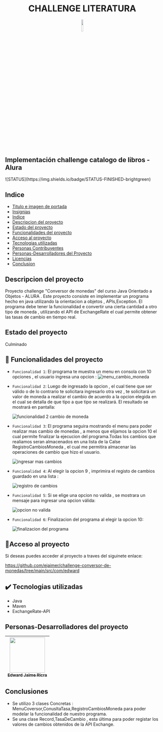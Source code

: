 <header>
  <h1 align = "center" width="70%"> CHALLENGE LITERATURA </h1>
  <img src="https://github.com/user-attachments/assets/890d01b1-e771-4e62-80b4-87650dff0543" width="10%">
</header>
<h2>Implementación challenge catalogo de libros - Alura</h2>
![STATUS](https://img.shields.io/badge/STATUS-FINISHED-brightgreen)


## Indice
* [Titulo e imagen de portada](#Titulo-e-imagen-de-portada)
* [Insignias](#insignias)
* [Indice](#indice)
* [Descripcion del proyecto](#descripcion-del-proyecto)
* [Estado del proyecto](#estado-del-proyecto)
* [Funcionalidades del proyecto](#Funcionalidades-del-proyecto)
* [Acceso al proyecto](#Acceso-al-proyecto)
* [Tecnologias utilizadas](#Tecnologias-utilizadas)
* [Personas Contribuyentes](#Personas-contribuyentes)
* [Personas-Desarrolladores del Proyecto](#Personas-desarrolladores)
* [Licencias](#Licencias)
* [Conclusion](#Conclusion)

## Descripcion del proyecto
Proyecto challenge "Conversor de monedas" del curso Java Orientado a Objetos - ALURA . Este proyecto consiste en implementar un programa hecho en java utilizando la orientacion a objetos , APIs,Exception.
El programa debe tener la funcionalidad e convertir una cierta cantidad a otro tipo de moneda , utilizando el API de ExchangeRate el cual permite obtener las tasas de cambio en tiempo real.

## Estado del proyecto
Culminado

## 🔨 Funcionalidades del proyecto
- `Funcionalidad 1`: El programa te muestra un menu en consola con 10 opciones , el usuario ingresa una opcion :
  ![menu_cambio_moneda](https://github.com/user-attachments/assets/e0e68445-f040-4b72-ae4b-a679109c2c8e)

- `Funcionalidad 2`: Luego de ingresado la opcion , el cual tiene que ser válido o de lo contrario te solicitara ingresarlo otra vez , te solicitará un valor de moneda a realizar el cambio de acuerdo a la opcion elegida en el cual se detalla de que tipo a que tipo se realizará. El resultado se mostrará en pantalla:
  
  ![funcionalidad 2 cambio de moneda](https://github.com/user-attachments/assets/c67008e8-21ef-434f-9d57-d0b916f246e5)
  
- `Funcionalidad 3`: El programa seguira mostrando el menu para poder realizar mas cambio de monedas , a menos que elijamos la opcion 10 el cual permite finalizar la ejecucion del programa.Todas los cambios que realiamos seran almacenados en una lista de la Calse RegistroCambiosMoneda , el cual me permitira almacenar las operaciones de cambio que hizo el usuario.

  ![ingresar mas cambios](https://github.com/user-attachments/assets/2f7da485-653d-4d3d-9a8c-4441dbc82844)

- `Funcionalidad 4`: Al elegir la opcion 9 , imprimira el registo de cambios guardado en una lista :

  ![registro de cambios](https://github.com/user-attachments/assets/12f3d88a-7b06-47f0-92a1-9c43ce2a03fb)

  
- `Funcionalidad 5`: Si se elige una opcion no valida , se mostrara un mensaje para ingresar una opcion válida:

  ![opcion no valida](https://github.com/user-attachments/assets/3879e3a4-03c0-43ca-ba66-9d9fe14e0095)

- `Funcionalidad 6`: Finalizacion del programa al elegir la opcion 10:

  ![finalizacion del programa](https://github.com/user-attachments/assets/d2bf45d4-3ec1-406d-b995-ee9e1b1d80d9)

  
## 🔗Acceso al proyecto 
Si deseas puedes acceder al proyecto a traves del siguinete enlace:

  https://github.com/ejaimer/challenge-conversor-de-monedas/tree/main/src/com/edward

## ✔️ Tecnologias utilizadas
- Java
- Maven
- ExchangeRate-API

## Personas-Desarrolladores del proyecto
| [<img src="https://avatars.githubusercontent.com/u/70885445?s=400&u=6cbe5aa76688201740b9ae2cafbf789ab55bc533&v=4" width=115><br><sub>Edward Jaime Ricra</sub>](https://github.com/ejaimer) |
| :---: | 

## Conclusiones
- Se utilizo 3 clases Concretas : MenuCoversor,ConusltaTasa,RegistroCambiosMoneda para poder modelar la funcionalidad de nuestro programa.
- Se una clase Record,TasaDeCambio , esta última para poder registar los valores de cambios obtenidos de la API Exchange.
